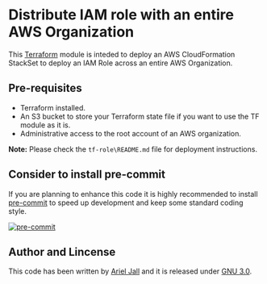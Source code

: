 # Distribute IAM role with an entire AWS Organization

This [Terraform](https://www.terraform.io/) module is inteded to deploy an AWS CloudFormation StackSet to deploy an IAM Role across an entire AWS Organization.

## Pre-requisites

* Terraform installed.
* An S3 bucket to store your Terraform state file if you want to use the TF module as it is.
* Administrative access to the root account of an AWS organization.

**Note:** Please check the `tf-role\README.md` file for deployment instructions.

## Consider to install pre-commit

If you are planning to enhance this code it is highly recommended to install [pre-commit](https://pre-commit.com/index.html)
 to speed up development and keep some standard coding style.

[![pre-commit](https://img.shields.io/badge/pre--commit-enabled-brightgreen?logo=pre-commit)](https://github.com/pre-commit/pre-commit)

## Author and Lincense

This code has been written by [Ariel Jall](https://github.com/ArielJalil) and it is released under
 [GNU 3.0](https://www.gnu.org/licenses/gpl-3.0.en.html).
